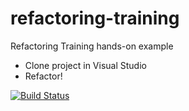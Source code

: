 # refactoring-training
Refactoring Training hands-on example

* Clone project in Visual Studio
* Refactor!

[![Build Status](https://travis-ci.org/roddewit/unit-test-training.svg?branch=master)](https://travis-ci.org/roddewit/unit-test-training)

